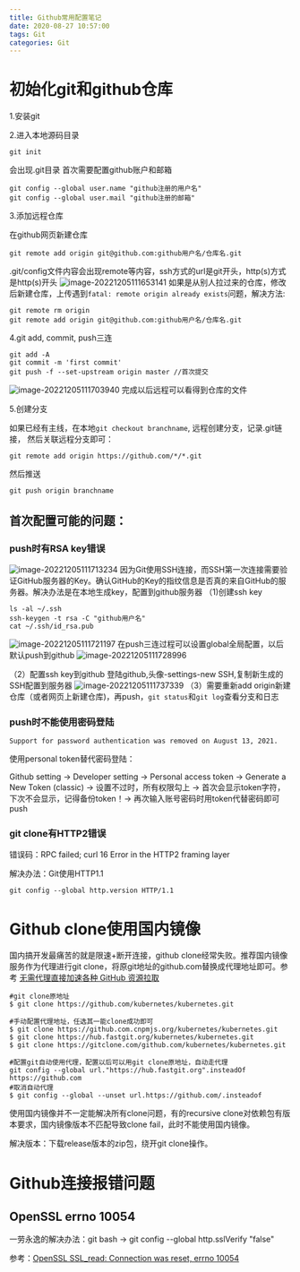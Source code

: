 ```yaml
---
title: Github常用配置笔记
date: 2020-08-27 10:57:00
tags: Git
categories: Git
---
```


# 初始化git和github仓库

1.安装git

2.进入本地源码目录

    git init

会出现.git目录
首次需要配置github账户和邮箱

    git config --global user.name "github注册的用户名"
    git config --global user.mail "github注册的邮箱"

3.添加远程仓库

在github网页新建仓库

    git remote add origin git@github.com:github用户名/仓库名.git

.git/config文件内容会出现remote等内容，ssh方式的url是git开头，http(s)方式是http(s)开头
![image-20221205111653141](https://cdn.jsdelivr.net/gh/cursorhu/blog-images-on-picgo@master/images/202212051116187.png)
如果是从别人拉过来的仓库，修改后新建仓库，上传遇到`fatal: remote origin already exists`问题，解决方法:

    git remote rm origin
    git remote add origin git@github.com:github用户名/仓库名.git

4.git add, commit, push三连

    git add -A
    git commit -m 'first commit'
    git push -f --set-upstream origin master //首次提交

![image-20221205111703940](https://cdn.jsdelivr.net/gh/cursorhu/blog-images-on-picgo@master/images/202212051117987.png)
完成以后远程可以看得到仓库的文件   

5.创建分支

如果已经有主线，在本地`git checkout branchname`, 远程创建分支，记录.git链接， 然后关联远程分支即可：

    git remote add origin https://github.com/*/*.git

然后推送

    git push origin branchname

## 首次配置可能的问题：
### push时有RSA key错误

![image-20221205111713234](https://cdn.jsdelivr.net/gh/cursorhu/blog-images-on-picgo@master/images/202212051117281.png)
因为Git使用SSH连接，而SSH第一次连接需要验证GitHub服务器的Key。确认GitHub的Key的指纹信息是否真的来自GitHub的服务器。解决办法是在本地生成key，配置到github服务器
（1)创建ssh key

    ls -al ~/.ssh
    ssh-keygen -t rsa -C "github用户名"
    cat ~/.ssh/id_rsa.pub
![image-20221205111721197](https://cdn.jsdelivr.net/gh/cursorhu/blog-images-on-picgo@master/images/202212051117255.png)
在push三连过程可以设置global全局配置，以后默认push到github
![image-20221205111728996](https://cdn.jsdelivr.net/gh/cursorhu/blog-images-on-picgo@master/images/202212051117055.png)

（2）配置ssh key到github
登陆github,头像-settings-new SSH,复制新生成的SSH配置到服务器
![image-20221205111737339](https://cdn.jsdelivr.net/gh/cursorhu/blog-images-on-picgo@master/images/202212051117386.png)
（3）需要重新add origin新建仓库（或者网页上新建仓库)，再push，`git status`和`git log`查看分支和日志

### push时不能使用密码登陆

```
Support for password authentication was removed on August 13, 2021.
```

使用personal token替代密码登陆：

Github setting -> Developer setting -> Personal access token -> Generate a New Token (classic) -> 设置不过时，所有权限勾上 -> 首次会显示token字符，下次不会显示，记得备份token！-> 再次输入账号密码时用token代替密码即可push

### git clone有HTTP2错误

错误码：RPC failed; curl 16 Error in the HTTP2 framing layer

解决办法：Git使用HTTP1.1

```
git config --global http.version HTTP/1.1
```

# Github clone使用国内镜像

国内搞开发最痛苦的就是限速+断开连接，github clone经常失败。推荐国内镜像服务作为代理进行git clone，将原git地址的github.com替换成代理地址即可。参考 [无需代理直接加速各种 GitHub 资源拉取](https://zhuanlan.zhihu.com/p/463954956)

```
#git clone原地址
$ git clone https://github.com/kubernetes/kubernetes.git

#手动配置代理地址，任选其一能clone成功即可
$ git clone https://github.com.cnpmjs.org/kubernetes/kubernetes.git
$ git clone https://hub.fastgit.org/kubernetes/kubernetes.git
$ git clone https://gitclone.com/github.com/kubernetes/kubernetes.git

#配置git自动使用代理，配置以后可以用git clone原地址，自动走代理
git config --global url."https://hub.fastgit.org".insteadOf https://github.com
#取消自动代理
$ git config --global --unset url.https://github.com/.insteadof
```

使用国内镜像并不一定能解决所有clone问题，有的recursive clone对依赖包有版本要求，国内镜像版本不匹配导致clone fail，此时不能使用国内镜像。

解决版本：下载release版本的zip包，绕开git clone操作。

# Github连接报错问题 

## OpenSSL errno 10054

一劳永逸的解决办法：git bash -> git config --global http.sslVerify "false"

参考：[OpenSSL SSL_read: Connection was reset, errno 10054](https://blog.csdn.net/qq_29493173/article/details/114534057)